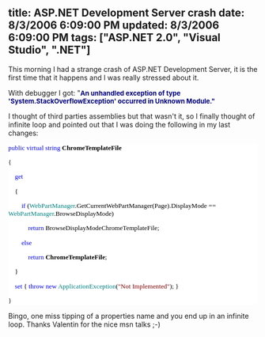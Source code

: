 title: ASP.NET Development Server crash
date: 8/3/2006 6:09:00 PM
updated: 8/3/2006 6:09:00 PM
tags: ["ASP.NET 2.0", "Visual Studio", ".NET"]
---
This morning I had a strange crash of ASP.NET Development Server, it is the first time that it happens and I was really stressed about it.

With debugger I got: "**<font size="2" color="#000080">An unhandled exception of type 'System.StackOverflowException' occurred in Unknown Module."</font>**

I thought of third parties assemblies but that wasn't it, so I finally thought of infinite loop and pointed out that I was doing the following in my last changes:
<div style="font-size: 10pt; background: white; color: black; font-family: Consolas">

<span style="color: blue">public</span> <span style="color: blue">virtual</span> <span style="color: blue">string</span> **ChromeTemplateFile**

{

    <span style="color: blue">get</span>

    {

        <span style="color: blue">if</span> (<span style="color: teal">WebPartManager</span>.GetCurrentWebPartManager(Page).DisplayMode == <span style="color: teal">WebPartManager</span>.BrowseDisplayMode)

            <span style="color: blue">return</span> BrowseDisplayModeChromeTemplateFile;

        <span style="color: blue">else</span>

            <span style="color: blue">return</span> **ChromeTemplateFile**;

    }

    <span style="color: blue">set</span> { <span style="color: blue">throw</span> <span style="color: blue">new</span> <span style="color: teal">ApplicationException</span>(<span style="color: maroon">"Not Implemented"</span>); }

}

</div>

Bingo, one miss tipping of a properties name and you end up in an infinite loop. Thanks Valentin for the nice msn talks ;-)
